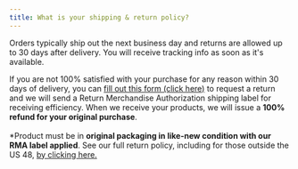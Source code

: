 ```yaml
---
title: What is your shipping & return policy?
---
```


Orders typically ship out the next business day and returns are allowed up to 30 days after delivery. You will receive tracking info as soon as it's available.&nbsp;

If you are not 100% satisfied with your purchase for any reason within 30 days of delivery, you can [fill out this form (click here)](https://higherhangers.wufoo.com/forms/skmlnm61ln0dlf/)&nbsp;to request a return and we will send a Return Merchandise Authorization shipping label for receiving efficiency. When we receive your products, we will issue a **100% refund for your original purchase**.<br><br>\*Product must be in **original packaging in like-new condition with our RMA label applied**. See our full return policy, including for those outside the US 48, [by clicking here.](/returns.html)